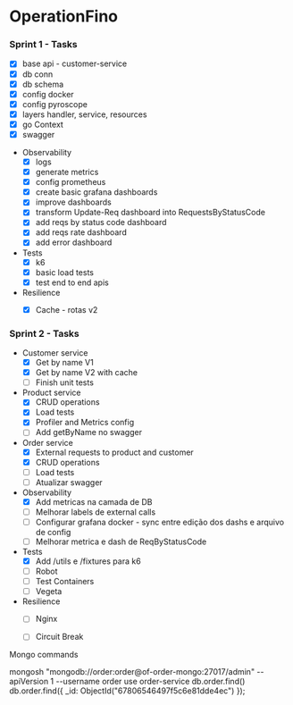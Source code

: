 # OperationFino

### Sprint 1 - Tasks
- [x] base api - customer-service
- [x] db conn
- [x] db schema
- [x] config docker
- [x] config pyroscope
- [x] layers handler, service, resources
- [x] go Context
- [x] swagger
- Observability
    - [x] logs
    - [x] generate metrics
    - [x] config prometheus
    - [x] create basic grafana dashboards
    - [x] improve dashboards
	- [x] transform Update-Req dashboard into RequestsByStatusCode
	- [x] add reqs by status code dashboard
	- [x] add reqs rate dashboard
	- [x] add error dashboard
- Tests
    - [x] k6
	- [x] basic load tests
	- [x] test end to end apis
- Resilience
    - [x] Cache - rotas v2


### Sprint 2 - Tasks
- Customer service
    - [x] Get by name V1
    - [x] Get by name V2 with cache
    - [ ] Finish unit tests
- Product service
    - [X] CRUD operations
    - [X] Load tests
    - [X] Profiler and Metrics config
    - [ ] Add getByName no swagger
- Order service
    - [X] External requests to product and customer
    - [X] CRUD operations
    - [ ] Load tests
    - [ ] Atualizar swagger
- Observability
    - [X] Add metricas na camada de DB
    - [ ] Melhorar labels de external calls
    - [ ] Configurar grafana docker - sync entre edição dos dashs e arquivo de config
    - [ ] Melhorar metrica e dash de ReqByStatusCode
- Tests
    - [X] Add /utils e /fixtures para k6
    - [ ] Robot
    - [ ] Test Containers
    - [ ] Vegeta
- Resilience
    - [ ] Nginx
    - [ ] Circuit Break


Mongo commands

mongosh "mongodb://order:order@of-order-mongo:27017/admin" --apiVersion 1 --username order
use order-service
db.order.find()
db.order.find({ _id: ObjectId("67806546497f5c6e81dde4ec") });



